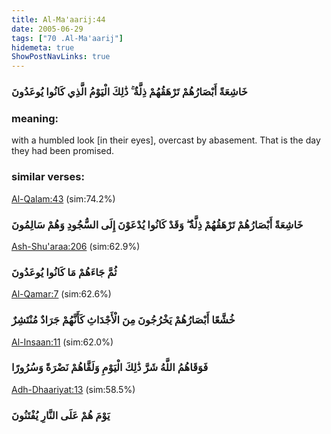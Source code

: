 ```yaml
---
title: Al-Ma'aarij:44
date: 2005-06-29
tags: ["70 .Al-Ma'aarij"]
hidemeta: true 
ShowPostNavLinks: true 
---
```

### خَاشِعَةً أَبْصَارُهُمْ تَرْهَقُهُمْ ذِلَّةٌ ۚ ذَٰلِكَ الْيَوْمُ الَّذِي كَانُوا يُوعَدُونَ
### meaning: 
with a humbled look [in their eyes], overcast by abasement. That is the day they had been promised.
### similar verses: 

[Al-Qalam:43](/68/43) (sim:74.2%)

### خَاشِعَةً أَبْصَارُهُمْ تَرْهَقُهُمْ ذِلَّةٌ ۖ وَقَدْ كَانُوا يُدْعَوْنَ إِلَى السُّجُودِ وَهُمْ سَالِمُونَ

[Ash-Shu'araa:206](/26/206) (sim:62.9%)

### ثُمَّ جَاءَهُمْ مَا كَانُوا يُوعَدُونَ

[Al-Qamar:7](/54/7) (sim:62.6%)

### خُشَّعًا أَبْصَارُهُمْ يَخْرُجُونَ مِنَ الْأَجْدَاثِ كَأَنَّهُمْ جَرَادٌ مُنْتَشِرٌ

[Al-Insaan:11](/76/11) (sim:62.0%)

### فَوَقَاهُمُ اللَّهُ شَرَّ ذَٰلِكَ الْيَوْمِ وَلَقَّاهُمْ نَضْرَةً وَسُرُورًا

[Adh-Dhaariyat:13](/51/13) (sim:58.5%)

### يَوْمَ هُمْ عَلَى النَّارِ يُفْتَنُونَ
